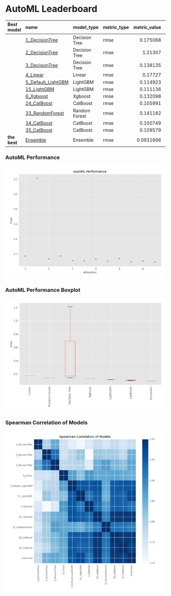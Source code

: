# AutoML Leaderboard

| Best model   | name                                               | model_type    | metric_type   |   metric_value |   train_time |
|:-------------|:---------------------------------------------------|:--------------|:--------------|---------------:|-------------:|
|              | [1_DecisionTree](1_DecisionTree/README.md)         | Decision Tree | rmse          |      0.175068  |         0.38 |
|              | [2_DecisionTree](2_DecisionTree/README.md)         | Decision Tree | rmse          |      1.21307   |         0.38 |
|              | [3_DecisionTree](3_DecisionTree/README.md)         | Decision Tree | rmse          |      0.138135  |         0.39 |
|              | [4_Linear](4_Linear/README.md)                     | Linear        | rmse          |      0.17727   |         0.4  |
|              | [5_Default_LightGBM](5_Default_LightGBM/README.md) | LightGBM      | rmse          |      0.114923  |         0.77 |
|              | [15_LightGBM](15_LightGBM/README.md)               | LightGBM      | rmse          |      0.111136  |         0.67 |
|              | [6_Xgboost](6_Xgboost/README.md)                   | Xgboost       | rmse          |      0.132098  |         0.56 |
|              | [24_CatBoost](24_CatBoost/README.md)               | CatBoost      | rmse          |      0.105991  |         1.09 |
|              | [33_RandomForest](33_RandomForest/README.md)       | Random Forest | rmse          |      0.141182  |         0.73 |
|              | [34_CatBoost](34_CatBoost/README.md)               | CatBoost      | rmse          |      0.100749  |         1.45 |
|              | [35_CatBoost](35_CatBoost/README.md)               | CatBoost      | rmse          |      0.109579  |         0.95 |
| **the best** | [Ensemble](Ensemble/README.md)                     | Ensemble      | rmse          |      0.0931696 |         0.29 |

### AutoML Performance
![AutoML Performance](ldb_performance.png)

### AutoML Performance Boxplot
![AutoML Performance Boxplot](ldb_performance_boxplot.png)

### Spearman Correlation of Models
![models spearman correlation](correlation_heatmap.png)

